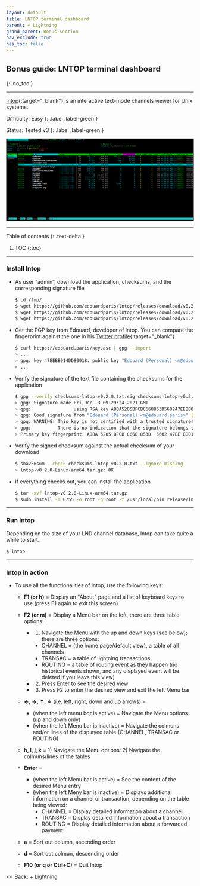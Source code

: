 ```yaml
---
layout: default
title: LNTOP terminal dashboard
parent: + Lightning
grand_parent: Bonus Section
nav_exclude: true
has_toc: false
---
```


## Bonus guide: LNTOP terminal dashboard
{: .no_toc }

---

[lntop](https://github.com/edouardparis/lntop){:target="_blank"} is an interactive text-mode channels viewer for Unix systems.

Difficulty: Easy
{: .label .label-green }

Status: Tested v3
{: .label .label-green }

![lntop](../../images/74_lntop.png)

---

Table of contents
{: .text-delta }

1. TOC
{:toc}

---

### Install lntop

* As user “admin”, download the application, checksums, and the corresponding signature file

  ```sh
  $ cd /tmp/
  $ wget https://github.com/edouardparis/lntop/releases/download/v0.2.0/lntop-v0.2.0-Linux-arm64.tar.gz
  $ wget https://github.com/edouardparis/lntop/releases/download/v0.2.0/checksums-lntop-v0.2.0.txt
  $ wget https://github.com/edouardparis/lntop/releases/download/v0.2.0/checksums-lntop-v0.2.0.txt.sig
  ```

* Get the PGP key from Edouard, developer of lntop.
  You can compare the fingerprint against the one in his [Twitter profile](https://twitter.com/edouardparis){:target="_blank"}

  ```sh
  $ curl https://edouard.paris/key.asc | gpg --import
  > ...
  > gpg: key 47EEBB014DD80918: public key "Edouard (Personal) <m@edouard.paris>" imported
  > ...
  ```

* Verify the signature of the text file containing the checksums for the application

  ```sh
  $ gpg --verify checksums-lntop-v0.2.0.txt.sig checksums-lntop-v0.2.0.txt
  > gpg: Signature made Fri Dec  3 09:29:24 2021 GMT
  > gpg:                using RSA key A8BA5205BFCBC668853D560247EEBB014DD80918
  > gpg: Good signature from "Edouard (Personal) <m@edouard.paris>" [unknown]
  > gpg: WARNING: This key is not certified with a trusted signature!
  > gpg:          There is no indication that the signature belongs to the owner.
  > Primary key fingerprint: A8BA 5205 BFCB C668 853D  5602 47EE BB01 4DD8 0918
  ```

* Verify the signed checksum against the actual checksum of your download

  ```sh
  $ sha256sum --check checksums-lntop-v0.2.0.txt --ignore-missing
  > lntop-v0.2.0-Linux-arm64.tar.gz: OK
  ```

* If everything checks out, you can install the application

  ```sh
  $ tar -xvf lntop-v0.2.0-Linux-arm64.tar.gz
  $ sudo install -m 0755 -o root -g root -t /usr/local/bin release/lntop
  ```

---

### Run lntop

Depending on the size of your LND channel database, lntop can take quite a while to start.

```sh
$ lntop
```

---

### lntop in action

* To use all the functionalities of lntop, use the following keys:
  
  * **F1 (or h)** = Display an "About" page and a list of keyboard keys to use (press F1 again to exit this screen)
  
  * **F2 (or m)** = Display a Menu bar on the left, there are three table options:
    * 1) Navigate the Menu with the up and down keys (see below); there are three options:  
      *  CHANNEL = (the home page/default view), a table of all channels
      *  TRANSAC = a table of lightning transactions
      *  ROUTING = a table of routing event as they happen (no historical events shown, and any displayed event will be deleted if you leave this view)
    * 2) Press Enter to see the desired view
    * 3) Press F2 to enter the desired view and exit the left Menu bar
     
  * **←, →, ↑, ↓** (i.e. left, right, down and up arrows) = 
    * (when the left menu bqr is active) = Navigate the Menu options (up and down only)
    * (when the left Menu bar is inactive) = Navigate the colmuns and/or lines of the displayed table (CHANNEL, TRANSAC or ROUTING)
  
  * **h, l, j, k** = 1) Navigate the Menu options; 2) Navigate the colmuns/lines of the tables

  * **Enter** = 
    * (when the left Menu bar is active) = See the content of the desired Menu entry
    * (when the left Meny bar is inactive) = Displays additional information on a channel or transaction, depending on the table being viewed:
      * CHANNEL = Display detailed information about a channel
      * TRANSAC = Display detailed information about a transaction
      * ROUTING = Display detailed information about a forwarded payment
 
  * **a** = Sort out column, ascending order
  
  * **d** = Sort out colmun, descending order

  * **F10 (or q or Ctrl+C)** = Quit lntop

<< Back: [+ Lightning](index.md)
